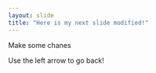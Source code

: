 ```yaml
---
layout: slide
title: "Here is my next slide modified!"
---
```

Make some chanes

Use the left arrow to go back!